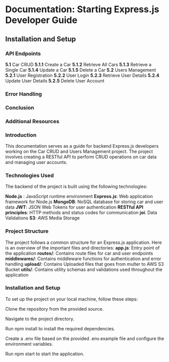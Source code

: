# Documentation: Starting Express.js Developer Guide

  ## Installation and Setup

 ### API Endpoints
 
 **5.1**  Car CRUD
**5.1.1** Create a Car
**5.1.2** Retrieve All Cars
**5.1.3** Retrieve a Single Car
**5.1.4** Update a Car
**5.1.5** Delete a Car
**5.2**   Users Management
**5.2.1** User Registration
**5.2.2** User Login
**5.2.3** Retrieve User Details
**5.2.4** Update User Details
**5.2.5** Delete User Account

### Error Handling

### Conclusion

### Additional Resources

### Introduction
This documentation serves as a guide for backend Express.js developers working on the Car CRUD and Users Management project. The project involves creating a RESTful API to perform CRUD operations on car data and managing user accounts.

### Technologies Used
The backend of the project is built using the following technologies:

**Node.js** : JavaScript runtime environment
**Express.js**: Web application framework for Node.js
**MongoDB**: NoSQL database for storing car and user data
**JWT**: JSON Web Tokens for user authentication
**RESTful API principles**: HTTP methods and status codes for communication
**joi**: Data Validations
**S3**: AWS Media Storage
### Project Structure
The project follows a common structure for an Express.js application. Here is an overview of the important files and directories:
**app.js**: Entry point of the application
**routes/**: Contains route files for car and user endpoints
**middlewares/**: Contains middleware functions for authentication and error handling
**upload/**: Contains Uploaded files that goes from multer to AWS S3 Bucket
**utils/**: Contains utility schemas and validations used throughout the application
### Installation and Setup
To set up the project on your local machine, follow these steps:

Clone the repository from the provided source.

Navigate to the project directory.

Run npm install to install the required dependencies.

Create a .env file based on the provided .env.example file and configure the environment variables.

Run npm start to start the application.

